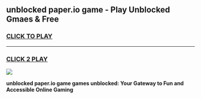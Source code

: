 
## unblocked paper.io game - Play Unblocked Gmaes & Free
<h3>
<a href="https://news.freeplayer.one?title=unblocked_paper.io_game&ref=16F">CLICK TO PLAY</a></h3>
<hr>

<h3>
<a href="https://news.freeplayer.one?title=unblocked_paper.io_game&ref=16F">CLICK 2 PLAY</a>
  
</h3>

<a href="https://news.freeplayer.one?title=unblocked_paper.io_game&ref=16F/"><img src="https://clearcache.store/games.png"></a>


**unblocked paper.io game games unblocked: Your Gateway to Fun and Accessible Online Gaming**
